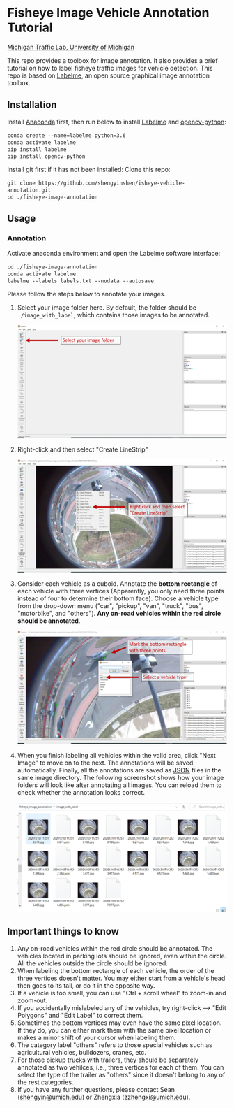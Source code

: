 # Fisheye Image Vehicle Annotation Tutorial

[Michigan Traffic Lab, University of Michigan](https://traffic.engin.umich.edu/)

This repo provides a toolbox for image annotation. It also provides a brief tutorial on how to label fisheye traffic images for vehicle detection. This repo is based on [Labelme](https://github.com/wkentaro/labelme), an open source graphical image annotation toolbox.



## Installation

Install [Anaconda](https://www.continuum.io/downloads) first, then run below to install [Labelme](https://github.com/wkentaro/labelme) and [opencv-python](https://pypi.org/project/opencv-python/):

```shell
conda create --name=labelme python=3.6
conda activate labelme
pip install labelme
pip install opencv-python
```
Install git first if it has not been installed:
Clone this repo:

```shell
git clone https://github.com/shengyinshen/isheye-vehicle-annotation.git 
cd ./fisheye-image-annotation
```

## Usage

### Annotation

Activate anaconda environment and open the Labelme software interface:

```shell
cd ./fisheye-image-annotation
conda activate labelme
labelme --labels labels.txt --nodata --autosave
```

Please follow the steps below to annotate your images.

1. Select your image folder here. By default, the folder should be `./image_with_label`, which contains those images to be annotated.

   ![](./gallery/1.png)

2. Right-click and then select "Create LineStrip"

   ![](./gallery/2.png)

3. Consider each vehicle as a cuboid. Annotate the **bottom rectangle** of each vehicle with three vertices (Apparently, you only need three points instead of four to determine their bottom face). Choose a vehicle type from the drop-down menu ("car", "pickup", "van", "truck", "bus", "motorbike", and "others"). **Any on-road vehicles within the red circle should be annotated**. 

   ![](./gallery/3.png)

4. When you finish labeling all vehicles within the valid area, click "Next Image" to move on to the next. The annotations will be saved automatically. Finally, all the annotations are saved as [JSON](http://www.json.org/) files in the same image directory. The following screenshot shows how your image folders will look like after annotating all images. You can reload them to check whether the annotation looks correct. 

   ![](./gallery/4.png)



## Important things to know

1. Any on-road vehicles within the red circle should be annotated. The vehicles located in parking lots should be ignored, even within the circle. All the vehicles outside the circle should be ignored. 
2. When labeling the bottom rectangle of each vehicle, the order of the three vertices doesn't matter. You may either start from a vehicle's head then goes to its tail, or do it in the opposite way. 
3. If a vehicle is too small, you can use "Ctrl + scroll wheel" to zoom-in and zoom-out.
4. If you accidentally mislabeled any of the vehicles, try right-click --> "Edit Polygons" and "Edit Label" to correct them.
5. Sometimes the bottom vertices may even have the same pixel location. If they do, you can either mark them with the same pixel location or makes a minor shift of your cursor when labeling them. 
6. The category label "others" refers to those special vehicles such as agricultural vehicles, bulldozers, cranes, etc.
7. For those pickup trucks with trailers, they should be separately annotated as two vehilces, i.e., three vertices for each of them. You can select the type of the trailer as "others" since it doesn't belong to any of the rest categories.
8. If you have any further questions, please contact Sean (shengyin@umich.edu) or Zhengxia (zzhengxi@umich.edu).
